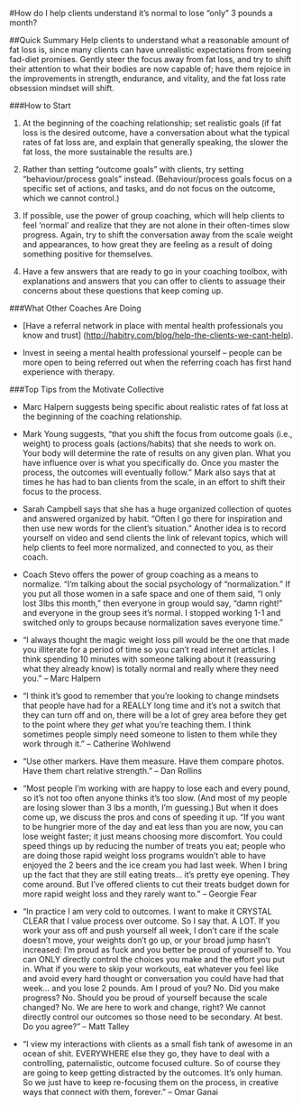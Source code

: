 
#How do I help clients understand it’s normal to lose “only” 3 pounds a month?

##Quick Summary
Help clients to understand what a reasonable amount of fat loss is, since many clients can have unrealistic expectations from seeing fad-diet promises. Gently steer the focus away from fat loss, and try to shift their attention to what their bodies are now capable of; have them rejoice in the improvements in strength, endurance, and vitality, and the fat loss rate obsession mindset will shift.

###How to Start

1. At the beginning of the coaching relationship; set realistic goals (if fat loss is the desired outcome, have a conversation about what the typical rates of fat loss are, and explain that generally speaking, the slower the fat loss, the more sustainable the results are.)

2. Rather than setting “outcome goals” with clients, try setting “behaviour/process goals” instead. (Behaviour/process goals focus on a specific set of actions, and tasks, and do not focus on the outcome, which we cannot control.) 

3. If possible, use the power of group coaching, which will help clients to feel ‘normal’ and realize that they are not alone in their often-times slow progress. Again, try to shift the conversation away from the scale weight and appearances, to how great they are feeling as a result of doing something positive for themselves.

4. Have a few answers that are ready to go in your coaching toolbox, with explanations and answers that you can offer to clients to assuage their concerns about these questions that keep coming up.

###What Other Coaches Are Doing

* [Have a referral network in place with mental health professionals you know and trust] (http://habitry.com/blog/help-the-clients-we-cant-help).

* Invest in seeing a mental health professional yourself – people can be more open to being referred out when the referring coach has first hand experience with therapy.

###Top Tips from the Motivate Collective

* Marc Halpern suggests being specific about realistic rates of fat loss at the beginning of the coaching relationship.

* Mark Young suggests, “that you shift the focus from outcome goals (i.e., weight) to process goals (actions/habits) that she needs to work on. Your body will determine the rate of results on any given plan. What you have influence over is what you specifically do. Once you master the process, the outcomes will eventually follow.” Mark also says that at times he has had to ban clients from the scale, in an effort to shift their focus to the process.

* Sarah Campbell says that she has a huge organized collection of quotes and answered organized by habit. “Often I go there for inspiration and then use new words for the client’s situation.” Another idea is to record yourself on video and send clients the link of relevant topics, which will help clients to feel more normalized, and connected to you, as their coach.

* Coach Stevo offers the power of group coaching as a means to normalize. “I’m talking about the social psychology of “normalization.” If you put all those women in a safe space and one of them said, “I only lost 3lbs this month,” then everyone in group would say, “damn right!” and everyone in the group sees it’s normal. I stopped working 1-1 and switched only to groups because normalization saves everyone time.”

* “I always thought the magic weight loss pill would be the one that made you illiterate for a period of time so you can’t read internet articles. I think spending 10 minutes with someone talking about it (reassuring what they already know) is totally normal and really where they need you.” – Marc Halpern

* “I think it’s good to remember that you’re looking to change mindsets that people have had for a REALLY long time and it’s not a switch that they can turn off and on, there will be a lot of grey area before they get to the point where they *get* what you’re teaching them. I think sometimes people simply need someone to listen to them while they work through it.” – Catherine Wohlwend

* “Use other markers. Have them measure. Have them compare photos. Have them chart relative strength.” – Dan Rollins

* “Most people I’m working with are happy to lose each and every pound, so it’s not too often anyone thinks it’s too slow. (And most of my people are losing slower than 3 lbs a month, I’m guessing.) But when it does come up, we discuss the pros and cons of speeding it up. “If you want to be hungrier more of the day and eat less than you are now, you can lose weight faster; it just means choosing more discomfort. You could speed things up by reducing the number of treats you eat; people who are doing those rapid weight loss programs wouldn’t able to have enjoyed the 2 beers and the ice cream you had last week. When I bring up the fact that they are still eating treats… it’s pretty eye opening. They come around. But I’ve offered clients to cut their treats budget down for more rapid weight loss and they rarely want to.” – Georgie Fear

* “In practice I am very cold to outcomes. I want to make it CRYSTAL CLEAR that I value process over outcome. So I say that. A LOT. If you work your ass off and push yourself all week, I don’t care if the scale doesn’t move, your weights don’t go up, or your broad jump hasn’t increased: I’m proud as fuck and you better be proud of yourself to. You can ONLY directly control the choices you make and the effort you put in. What if you were to skip your workouts, eat whatever you feel like and avoid every hard thought or conversation you could have had that week… and you lose 2 pounds. Am I proud of you? No. Did you make progress? No. Should you be proud of yourself because the scale changed? No. We are here to work and change, right? We cannot directly control our outcomes so those need to be secondary. At best. Do you agree?” – Matt Talley

* “I view my interactions with clients as a small fish tank of awesome in an ocean of shit. EVERYWHERE else they go, they have to deal with a controlling, paternalistic, outcome focused culture. So of course they are going to keep getting distracted by the outcomes. It’s only human. So we just have to keep re-focusing them on the process, in creative ways that connect with them, forever.” – Omar Ganai
